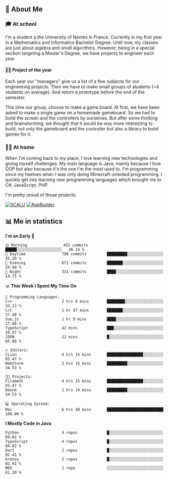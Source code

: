 ## 👀 About Me

### 🎓 At school

I'm a student a the University of Nantes in France. Currently in my first year in a Mathematics and Informatics Bachelor Degree. Until now, my classes are just about algebra and small algorithms. However, being in a special section targeting a Master's Degree, we have projects to engineer each year. 

#### 🔧🔬 Project of the year

Each year our "managers" give us a list of a few subjects for our engineering projects. Then we have to make small groups of students (~4 students on average). And return a prototype before the end of the semester.

This time our group, choose to make a game board. At first, we have been asked to make a single game on a homemade gameboard. So we had to build the screen and the controllers by ourselves. 
But after some thinking and brainstorming, we thought that it would be way more interesting to build, not only the gameboard and the controller but also a library to build games for it.

### 👨‍💻 At home

When I'm coming back to my place, I love learning new technologies and giving myself challenges. My main language is Java, mainly because I love OOP but also because it's the one I'm the most used to. I'm programming since my twelves when I was only doing Minecraft-oriented programming.  I quickly get into learning new programming languages which brought me to C#, JavaScript, PHP. 

I'm pretty proud of those projects:

[![SCALU](https://github-readme-stats.vercel.app/api/pin?username=renardfute&repo=SCALU)](https://github.com/renardfute/scalu)
[![AppBuilder](https://github-readme-stats.vercel.app/api/pin?username=pulsedev2&repo=AppBuilder)](https://github.com/pulsedev2/AppBuilder)

## 📊 Me in statistics
<!--START_SECTION:waka-->
**I'm an Early 🐤** 

```text
🌞 Morning                452 commits         █████░░░░░░░░░░░░░░░░░░░░   20.14 % 
🌆 Daytime                790 commits         █████████░░░░░░░░░░░░░░░░   35.20 % 
🌃 Evening                671 commits         ███████░░░░░░░░░░░░░░░░░░   29.90 % 
🌙 Night                  331 commits         ████░░░░░░░░░░░░░░░░░░░░░   14.75 % 
```


📊 **This Week I Spent My Time On** 

```text
💬 Programming Languages: 
C++                      2 hrs 9 mins        ████████░░░░░░░░░░░░░░░░░   33.13 % 
C/C                      1 hr 47 mins        ███████░░░░░░░░░░░░░░░░░░   27.48 % 
Vue.js                   1 hr 9 mins         ████░░░░░░░░░░░░░░░░░░░░░   17.66 % 
TypeScript               42 mins             ███░░░░░░░░░░░░░░░░░░░░░░   10.97 % 
JSON                     22 mins             █░░░░░░░░░░░░░░░░░░░░░░░░   05.88 % 

🔥 Editors: 
CLion                    4 hrs 15 mins       ████████████████░░░░░░░░░   65.47 % 
WebStorm                 2 hrs 14 mins       █████████░░░░░░░░░░░░░░░░   34.53 % 

🐱‍💻 Projects: 
Filament                 4 hrs 15 mins       ████████████████░░░░░░░░░   65.47 % 
Doone                    2 hrs 14 mins       █████████░░░░░░░░░░░░░░░░   34.53 % 

💻 Operating System: 
Mac                      6 hrs 30 mins       █████████████████████████   100.00 % 
```

**I Mostly Code in Java** 

```text
Python                   4 repos             █░░░░░░░░░░░░░░░░░░░░░░░░   04.82 % 
TypeScript               4 repos             █░░░░░░░░░░░░░░░░░░░░░░░░   04.82 % 
Dart                     2 repos             █░░░░░░░░░░░░░░░░░░░░░░░░   02.41 % 
Groovy                   2 repos             █░░░░░░░░░░░░░░░░░░░░░░░░   02.41 % 
MDX                      1 repo              ░░░░░░░░░░░░░░░░░░░░░░░░░   01.20 % 
```




<!--END_SECTION:waka-->
